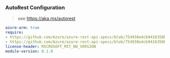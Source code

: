### AutoRest Configuration

> see https://aka.ms/autorest

``` yaml
azure-arm: true
require:
- https://github.com/Azure/azure-rest-api-specs/blob/754938e4cb9416358b02dcc11f444adf14b3b7b6/specification/databox/resource-manager/readme.md
- https://github.com/Azure/azure-rest-api-specs/blob/754938e4cb9416358b02dcc11f444adf14b3b7b6/specification/databox/resource-manager/readme.go.md
license-header: MICROSOFT_MIT_NO_VERSION
module-version: 0.1.0

```